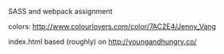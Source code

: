 SASS and webpack assignment


colors: http://www.colourlovers.com/color/7AC2E4/Jenny_Vang

index.html based (roughly) on http://youngandhungry.co/
